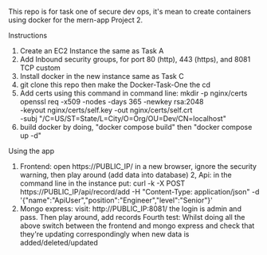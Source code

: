 This repo is for task one of secure dev ops, it's mean to create containers using docker for the mern-app Project 2.

Instructions
1. Create an EC2 Instance the same as Task A
2. Add Inbound security groups, for port 80 (http), 443 (https), and 8081 TCP custom
3. Install docker in the new instance same as Task C
4. git clone this repo then make the Docker-Task-One the cd
5. Add certs using this command in command line: mkdir -p nginx/certs
openssl req -x509 -nodes -days 365 -newkey rsa:2048 \
  -keyout nginx/certs/self.key -out nginx/certs/self.crt \
  -subj "/C=US/ST=State/L=City/O=Org/OU=Dev/CN=localhost"
6. build docker by doing, "docker compose build" then "docker compose up -d"


Using the app
1. Frontend: open https://PUBLIC_IP/ in a new browser, ignore the security warning, then play around (add data into database)
2, Api: in the command line in the instance put: curl -k -X POST https://PUBLIC_IP/api/record/add -H "Content-Type: application/json" -d '{"name":"ApiUser","position":"Engineer","level":"Senior"}'
3. Mongo express: visit: http://PUBLIC_IP:8081/ the login is admin and pass. Then play around, add records
Fourth test: Whilst doing all the above switch between the frontend and mongo express and check that they're updating correspondingly when new data is added/deleted/updated
